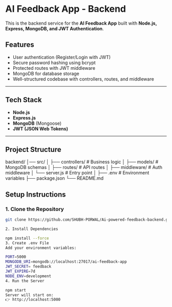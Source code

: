 # AI Feedback App - Backend

This is the backend service for the **AI Feedback App** built with **Node.js, Express, MongoDB, and JWT Authentication**.

## Features
- User authentication (Register/Login with JWT)
- Secure password hashing using bcrypt
- Protected routes with JWT middleware
- MongoDB for database storage
- Well-structured codebase with controllers, routes, and middleware

---

## Tech Stack
- **Node.js**
- **Express.js**
- **MongoDB** (Mongoose)
- **JWT (JSON Web Tokens)**

---

## Project Structure
backend/
│── src/
│ ├── controllers/ # Business logic
│ ├── models/ # MongoDB schemas
│ ├── routes/ # API routes
│ ├── middleware/ # Auth middleware
│ └── server.js # Entry point
│
├── .env # Environment variables
├── package.json
└── README.md

##  Setup Instructions

### 1. Clone the Repository
```bash
git clone https://github.com/SHUBH-PORWAL/Ai-powered-feedback-backend.git

2. Install Dependencies

npm install --force
3. Create .env File
Add your environment variables:

PORT=5000
MONGODB_URI=mongodb://localhost:27017/ai-feedback-app
JWT_SECRET= feedback
JWT_EXPIRE=7d
NODE_ENV=development
4. Run the Server

npm start
Server will start on:
👉 http://localhost:5000
